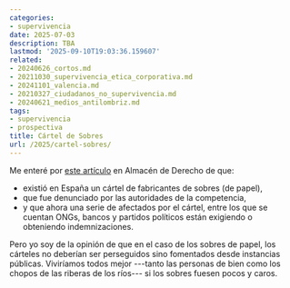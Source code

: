 ```yaml
---
categories:
- supervivencia
date: 2025-07-03
description: TBA
lastmod: '2025-09-10T19:03:36.159607'
related:
- 20240626_cortos.md
- 20211030_supervivencia_etica_corporativa.md
- 20241101_valencia.md
- 20210327_ciudadanos_no_supervivencia.md
- 20240621_medios_antilombriz.md
tags:
- supervivencia
- prospectiva
title: Cártel de Sobres
url: /2025/cartel-sobres/
---
```


Me enteré por [este artículo](https://almacendederecho.org/compensacion-de-danos-por-conductas-anticompetitivas-prescripcion-dano-subvenciones-e-intereses-en-las-ssts-sobre-el-cartel-de-los-sobres) en Almacén de Derecho de que:
- existió en España un cártel de fabricantes de sobres (de papel),
- que fue denunciado por las autoridades de la competencia,
- y que ahora una serie de afectados por el cártel, entre los que se cuentan ONGs, bancos y partidos políticos están exigiendo o obteniendo indemnizaciones.

Pero yo soy de la opinión de que en el caso de los sobres de papel, los cárteles no deberían ser perseguidos sino fomentados desde instancias públicas. Viviríamos todos mejor ---tanto las personas de bien como los chopos de las riberas de los ríos--- si los sobres fuesen pocos y caros.
